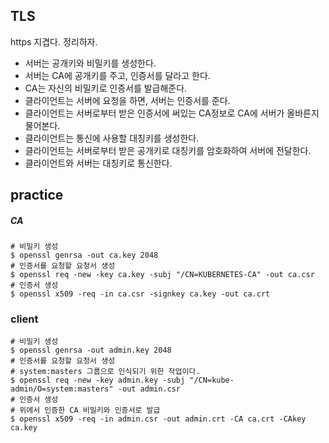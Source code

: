 ## TLS
https 지겹다. 정리하자.  
- 서버는 공개키와 비밀키를 생성한다.  
- 서버는 CA에 공개키를 주고, 인증서를 달라고 한다.
- CA는 자신의 비밀키로 인증서를 발급해준다.
- 클라이언트는 서버에 요청을 하면, 서버는 인증서를 준다.
- 클라이언트는 서버로부터 받은 인증서에 써있는 CA정보로 CA에 서버가 올바른지 물어본다.
- 클라이언트는 통신에 사용할 대칭키를 생성한다.
- 클라이언트는 서버로부터 받은 공개키로 대칭키를 암호화하여 서버에 전달한다.
- 클라이언트와 서버는 대칭키로 통신한다.

## practice
##### CA
~~~
# 비밀키 생성
$ openssl genrsa -out ca.key 2048
# 인증서를 요청할 요청서 생성
$ openssl req -new -key ca.key -subj "/CN=KUBERNETES-CA" -out ca.csr
# 인증서 생성
$ openssl x509 -req -in ca.csr -signkey ca.key -out ca.crt
~~~


### client
~~~
# 비밀키 생성
$ openssl genrsa -out admin.key 2048
# 인증서를 요청할 요청서 생성
# system:masters 그룹으로 인식되기 위한 작업이다.
$ openssl req -new -key admin.key -subj "/CN=kube-admin/O=system:masters" -out admin.csr
# 인증서 생성
# 위에서 인증한 CA 비밀키와 인증서로 발급
$ openssl x509 -req -in admin.csr -out admin.crt -CA ca.crt -CAkey ca.key
~~~